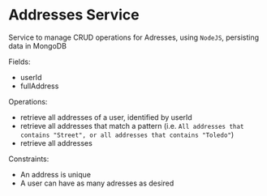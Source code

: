 # Addresses Service

Service to manage CRUD operations for Adresses, using `NodeJS`, persisting data in MongoDB

Fields:
- userId
- fullAddress

Operations:
- retrieve all addresses of a user, identified by userId
- retrieve all addresses that match a pattern (i.e. `All addresses that contains "Street", or all addresses that contains "Toledo"`)
- retrieve all addresses

Constraints:
- An address is unique
- A user can have as many adresses as desired